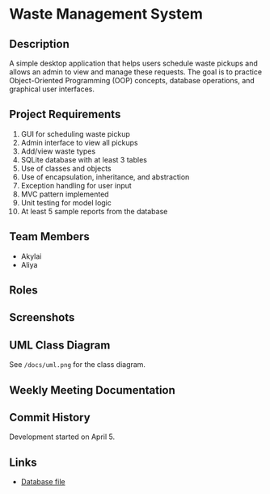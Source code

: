# Waste Management System

## Description
A simple desktop application that helps users schedule waste pickups and allows an admin to view and manage these requests. The goal is to practice Object-Oriented Programming (OOP) concepts, database operations, and graphical user interfaces.

## Project Requirements

1. GUI for scheduling waste pickup
2. Admin interface to view all pickups
3. Add/view waste types
4. SQLite database with at least 3 tables
5. Use of classes and objects
6. Use of encapsulation, inheritance, and abstraction
7. Exception handling for user input
8. MVC pattern implemented
9. Unit testing for model logic
10. At least 5 sample reports from the database

## Team Members

- Akylai
- Aliya

## Roles



## Screenshots


## UML Class Diagram

See `/docs/uml.png` for the class diagram.

## Weekly Meeting Documentation



## Commit History

Development started on April 5. 

## Links

- [Database file](./database/waste_mgmt.db)

